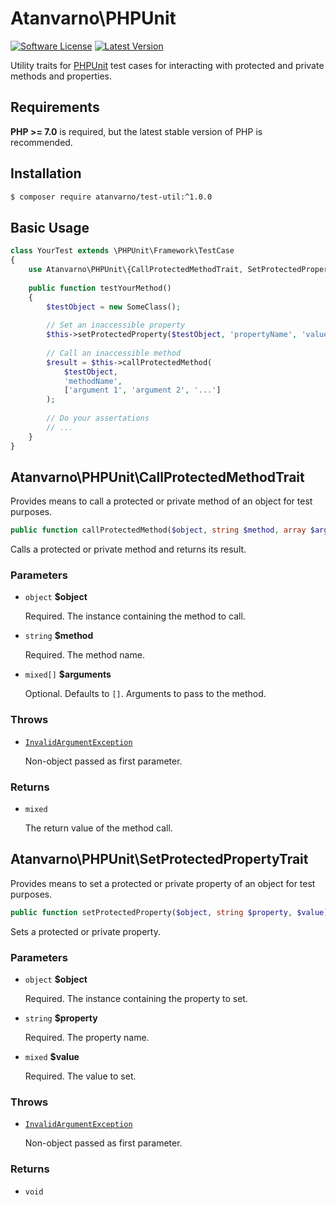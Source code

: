 # Atanvarno\PHPUnit
[![Software License](https://img.shields.io/badge/license-MIT-brightgreen.svg?style=flat-square)](https://github.com/atanvarno69/test-util/blob/master/LICENSE)
[![Latest Version](https://img.shields.io/github/release/atanvarno69/test-util.svg?style=flat-square)](https://github.com/atanvarno69/test-util/releases)

Utility traits for [PHPUnit](https://phpunit.de/) test cases for interacting 
with protected and private methods and properties.

## Requirements
**PHP >= 7.0** is required, but the latest stable version of PHP is recommended.

## Installation
```bash
$ composer require atanvarno/test-util:^1.0.0
```

## Basic Usage
```php
class YourTest extends \PHPUnit\Framework\TestCase
{
    use Atanvarno\PHPUnit\{CallProtectedMethodTrait, SetProtectedPropertyTrait};
    
    public function testYourMethod()
    {
        $testObject = new SomeClass();
        
        // Set an inaccessible property
        $this->setProtectedProperty($testObject, 'propertyName', 'value');
        
        // Call an inaccessible method
        $result = $this->callProtectedMethod(
            $testObject,
            'methodName',
            ['argument 1', 'argument 2', '...']
        );
        
        // Do your assertations
        // ...
    }
}
```

## Atanvarno\PHPUnit\CallProtectedMethodTrait
Provides means to call a protected or private method of an object for test 
purposes.

```php
public function callProtectedMethod($object, string $method, array $arguments = [])
```

Calls a protected or private method and returns its result.

### Parameters
* `object` **$object**

  Required. The instance containing the method to call.
  
* `string` **$method**

  Required. The method name.
  
* `mixed[]` **$arguments**

  Optional. Defaults to `[]`. Arguments to pass to the method.

### Throws
* [`InvalidArgumentException`](http://php.net/manual/en/class.invalidargumentexception.php)

  Non-object passed as first parameter.

### Returns
* `mixed`

  The return value of the method call.

## Atanvarno\PHPUnit\SetProtectedPropertyTrait
Provides means to set a protected or private property of an object for test 
purposes.

```php
public function setProtectedProperty($object, string $property, $value)
```

Sets a protected or private property.

### Parameters
* `object` **$object**

  Required. The instance containing the property to set.
  
* `string` **$property**

  Required. The property name.
  
* `mixed` **$value**

  Required. The value to set.

### Throws
* [`InvalidArgumentException`](http://php.net/manual/en/class.invalidargumentexception.php)

  Non-object passed as first parameter.

### Returns
* `void`
